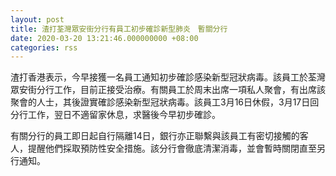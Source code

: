 ```yaml
---
layout: post
title: 渣打荃灣眾安街分行有員工初步確診新型肺炎　暫關分行
date: 2020-03-20 13:21:46.000000000 +08:00
categories: rss
---
```


渣打香港表示，今早接獲一名員工通知初步確診感染新型冠狀病毒。該員工於荃灣眾安街分行工作，目前正接受治療。有關員工於周末出席一項私人聚會，有出席該聚會的人士，其後證實確診感染新型冠狀病毒。該員工3月16日休假，3月17日回分行工作，翌日不適留家休息，求醫後今早初步確診。
 
有關分行的員工即日起自行隔離14日，銀行亦正聯繫與該員工有密切接觸的客人，提醒他們採取預防性安全措施。該分行會徹底清潔消毒，並會暫時關閉直至另行通知。
